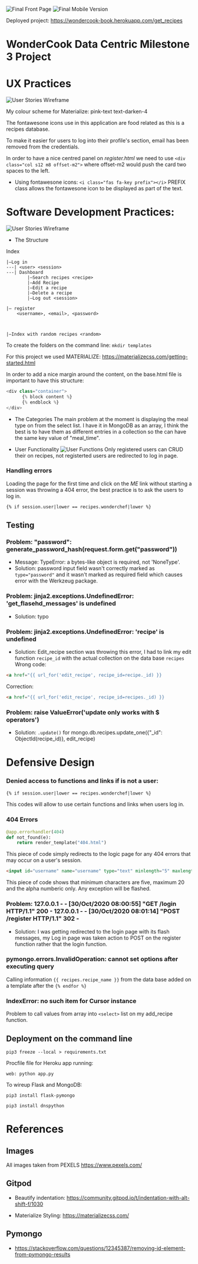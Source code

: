 ![Final Front Page](https://github.com/kervo/DataCentric_MS3/blob/master/static/img/wondercook-frontpage.png)
![Final Mobile Version](https://github.com/kervo/DataCentric_MS3/blob/master/static/img/IMG_4347.PNG)

Deployed project: https://wondercook-book.herokuapp.com/get_recipes

# WonderCook Data Centric Milestone 3 Project

# UX Practices
![User Stories Wireframe](https://github.com/kervo/DataCentric_MS3/blob/master/static/img/page-mochup.png)

My colour scheme for Materialize: pink-text text-darken-4

The fontawesone icons use in this application are food related as this is a recipes database.

To make it easier for users to log into their profile's section, email has been removed from the credentials.

In order to have a nice centred panel on *register.html* we need to use `<div class="col s12 m8 offset-m2">` where offset-m2 would push the card two spaces to the left.

* Using fontawesone icons:
`<i class="fas fa-key prefix"></i>` PREFIX class allows the fontawesone icon to be displayed as part of the text.

# Software Development Practices:
![User Stories Wireframe](https://github.com/kervo/DataCentric_MS3/blob/master/static/img/wireframe-user%20stories.png)

* The Structure

Index
```
|—Log in
---| <user> <session>
---| Dashboard
        |—Search recipes <recipe>
        |—Add Recipe
        |—Edit a recipe
        |—Delete a recipe
        |—Log out <session>

|— register
    <username>, <email>, <password>



|—Index with random recipes <random>
```

To create the folders on the command line:
`mkdir templates`

For this project we used MATERIALIZE: https://materializecss.com/getting-started.html

In order to add a nice margin around the content, on the base.html file is important to have this structure:

```python
<div class="container">
      {% block content %}
      {% endblock %}
</div>
```
* The Categories
The main problem at the moment is displaying the meal type on from the select list. I have it in MongoDB as an array, I think the best is to have them as different entries in a collection so the can have the same key value of "meal_time".

* User Functionality
![User Functions](https://github.com/kervo/DataCentric_MS3/blob/master/static/img/IMG_4346.PNG)
Only registered users can CRUD their on recipes, not registerted users are redirected to log in page.

### Handling errors
Loading the page for the first time and click on the *ME* link without starting a session was throwing a 404 error, the best practice is to ask the users to log in.
```html
{% if session.user|lower == recipes.wonderchef|lower %}
```

## Testing

### Problem: "password": generate_password_hash(request.form.get("password"))
* Message: TypeError: a bytes-like object is required, not 'NoneType'.
* Solution: password input field wasn't correctly marked as `type="password"` and it wasn't marked as required field which causes error with the Werkzeug package.

### Problem: jinja2.exceptions.UndefinedError: 'get_flasehd_messages' is undefined
* Solution: typo

### Problem: jinja2.exceptions.UndefinedError: 'recipe' is undefined
* Solution: Edit_recipe section was throwing this error, I had to link my edit function `recipe_id` with the actual collection on the data base `recipes`
Wrong code:
```html
<a href="{{ url_for('edit_recipe', recipe_id=recipe._id) }}
```
Correction:
```html
<a href="{{ url_for('edit_recipe', recipe_id=recipes._id) }}
```
### Problem: raise ValueError('update only works with $ operators')
* Solution: `.update()` for mongo.db.recipes.update_one({"_id": ObjectId(recipe_id)}, edit_recipe)

# Defensive Design 
### Denied access to functions and links if is not a user:
```html
{% if session.user|lower == recipes.wonderchef|lower %}
```
This codes will allow to use certain functions and links when users log in.

### 404 Errors
```python
@app.errorhandler(404)
def not_found(e):
    return render_template("404.html")
```
This piece of code simply redirects to the logic page for any 404 errors that may occur on a user's session.

```html
<input id="username" name="username" type="text" minlength="5" maxlength="20" pattern="^[a-zA-Z0-9]{5,20}$" class="validate" required>
```

This piece of code shows that minimum characters are five, maximum 20 and the alpha numberic only. Any exception will be flashed.

### Problem: 127.0.0.1 - - [30/Oct/2020 08:00:55] "GET /login HTTP/1.1" 200 - 127.0.0.1 - - [30/Oct/2020 08:01:14] "POST /register HTTP/1.1" 302 -
* Solution: I was getting redirected to the login page with its flash messages, my Log in page was taken action to POST on the register function rather that the login function.

### pymongo.errors.InvalidOperation: cannot set options after executing query
Calling information `{{ recipes.recipe_name }}` from the data base added on a template after the `{% endfor %}`

### IndexError: no such item for Cursor instance
Problem to call values from array into `<select>` list on my add_recipe function.

## Deployment on the command line

`pip3 freeze --local > requirements.txt`

Procfile file for Heroku app running:

`web: python app.py`

To wireup Flask and MongoDB:

`pip3 install flask-pymongo`

`pip3 install dnspython`


# References

## Images
All images taken from PEXELS https://www.pexels.com/

## Gitpod

* Beautify indentation: https://community.gitpod.io/t/indentation-with-alt-shift-f/1030

* Materialize Styling: https://materializecss.com/


## Pymongo
* https://stackoverflow.com/questions/12345387/removing-id-element-from-pymongo-results
